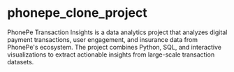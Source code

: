 # phonepe_clone_project
PhonePe Transaction Insights is a data analytics project that analyzes digital payment transactions, user engagement, and insurance data from PhonePe's ecosystem. The project combines Python, SQL, and interactive visualizations to extract actionable insights from large-scale transaction datasets.
